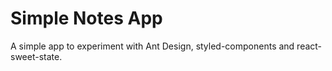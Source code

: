 # Simple Notes App

A simple app to experiment with Ant Design, styled-components and react-sweet-state.
